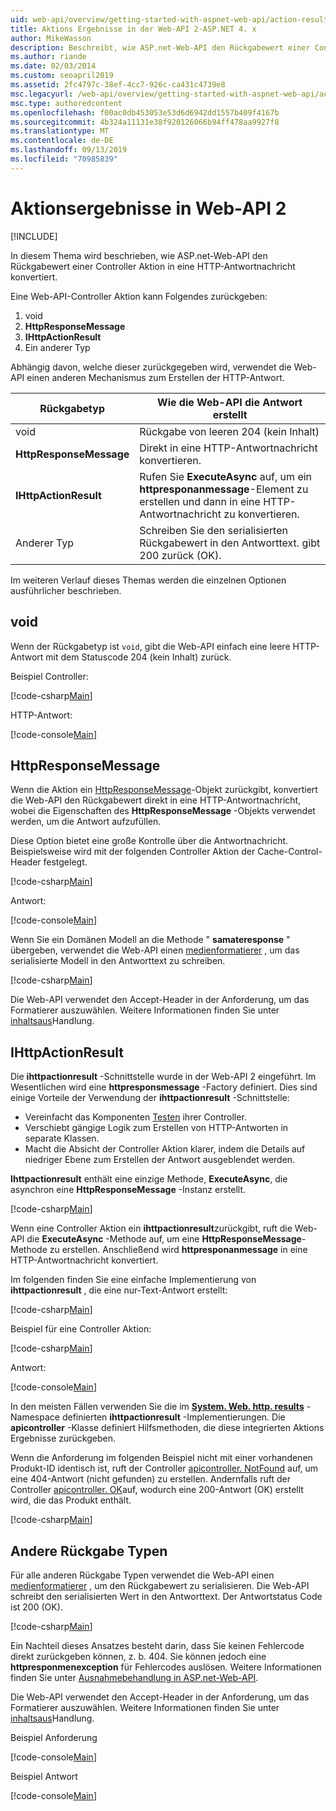 ```yaml
---
uid: web-api/overview/getting-started-with-aspnet-web-api/action-results
title: Aktions Ergebnisse in der Web-API 2-ASP.NET 4. x
author: MikeWasson
description: Beschreibt, wie ASP.net-Web-API den Rückgabewert einer Controller Aktion in eine HTTP-Antwortnachricht in ASP.NET 4. x konvertiert.
ms.author: riande
ms.date: 02/03/2014
ms.custom: seoapril2019
ms.assetid: 2fc4797c-38ef-4cc7-926c-ca431c4739e8
msc.legacyurl: /web-api/overview/getting-started-with-aspnet-web-api/action-results
msc.type: authoredcontent
ms.openlocfilehash: f00ac0db453053e53d6d6942dd1557b409f4167b
ms.sourcegitcommit: 4b324a11131e38f920126066b94ff478aa9927f8
ms.translationtype: MT
ms.contentlocale: de-DE
ms.lasthandoff: 09/13/2019
ms.locfileid: "70985839"
---
```

# <a name="action-results-in-web-api-2"></a>Aktionsergebnisse in Web-API 2

[!INCLUDE[](~/includes/coreWebAPI.md)]

In diesem Thema wird beschrieben, wie ASP.net-Web-API den Rückgabewert einer Controller Aktion in eine HTTP-Antwortnachricht konvertiert.

Eine Web-API-Controller Aktion kann Folgendes zurückgeben:

1. void
2. **HttpResponseMessage**
3. **IHttpActionResult**
4. Ein anderer Typ

Abhängig davon, welche dieser zurückgegeben wird, verwendet die Web-API einen anderen Mechanismus zum Erstellen der HTTP-Antwort.

| Rückgabetyp | Wie die Web-API die Antwort erstellt |
| --- | --- |
| void | Rückgabe von leeren 204 (kein Inhalt) |
| **HttpResponseMessage** | Direkt in eine HTTP-Antwortnachricht konvertieren. |
| **IHttpActionResult** | Rufen Sie **ExecuteAsync** auf, um ein **httpresponanmessage**-Element zu erstellen und dann in eine HTTP-Antwortnachricht zu konvertieren. |
| Anderer Typ | Schreiben Sie den serialisierten Rückgabewert in den Antworttext. gibt 200 zurück (OK). |

Im weiteren Verlauf dieses Themas werden die einzelnen Optionen ausführlicher beschrieben.

## <a name="void"></a>void

Wenn der Rückgabetyp ist `void`, gibt die Web-API einfach eine leere HTTP-Antwort mit dem Statuscode 204 (kein Inhalt) zurück.

Beispiel Controller:

[!code-csharp[Main](action-results/samples/sample1.cs)]

HTTP-Antwort:

[!code-console[Main](action-results/samples/sample2.cmd)]

## <a name="httpresponsemessage"></a>HttpResponseMessage

Wenn die Aktion ein [HttpResponseMessage](https://msdn.microsoft.com/library/system.net.http.httpresponsemessage.aspx)-Objekt zurückgibt, konvertiert die Web-API den Rückgabewert direkt in eine HTTP-Antwortnachricht, wobei die Eigenschaften des **HttpResponseMessage** -Objekts verwendet werden, um die Antwort aufzufüllen.

Diese Option bietet eine große Kontrolle über die Antwortnachricht. Beispielsweise wird mit der folgenden Controller Aktion der Cache-Control-Header festgelegt.

[!code-csharp[Main](action-results/samples/sample3.cs)]

Antwort:

[!code-console[Main](action-results/samples/sample4.cmd?highlight=2)]

Wenn Sie ein Domänen Modell an die Methode " **samateresponse** " übergeben, verwendet die Web-API einen [medienformatierer](../formats-and-model-binding/media-formatters.md) , um das serialisierte Modell in den Antworttext zu schreiben.

[!code-csharp[Main](action-results/samples/sample5.cs)]

Die Web-API verwendet den Accept-Header in der Anforderung, um das Formatierer auszuwählen. Weitere Informationen finden Sie unter [inhaltsaus](../formats-and-model-binding/content-negotiation.md)Handlung.

## <a name="ihttpactionresult"></a>IHttpActionResult

Die **ihttpactionresult** -Schnittstelle wurde in der Web-API 2 eingeführt. Im Wesentlichen wird eine **httpresponsmessage** -Factory definiert. Dies sind einige Vorteile der Verwendung der **ihttpactionresult** -Schnittstelle:

- Vereinfacht das Komponenten [Testen](../testing-and-debugging/unit-testing-controllers-in-web-api.md) ihrer Controller.
- Verschiebt gängige Logik zum Erstellen von HTTP-Antworten in separate Klassen.
- Macht die Absicht der Controller Aktion klarer, indem die Details auf niedriger Ebene zum Erstellen der Antwort ausgeblendet werden.

**Ihttpactionresult** enthält eine einzige Methode, **ExecuteAsync**, die asynchron eine **HttpResponseMessage** -Instanz erstellt.

[!code-csharp[Main](action-results/samples/sample6.cs)]

Wenn eine Controller Aktion ein **ihttpactionresult**zurückgibt, ruft die Web-API die **ExecuteAsync** -Methode auf, um eine **HttpResponseMessage**-Methode zu erstellen. Anschließend wird **httpresponanmessage** in eine HTTP-Antwortnachricht konvertiert.

Im folgenden finden Sie eine einfache Implementierung von **ihttpactionresult** , die eine nur-Text-Antwort erstellt:

[!code-csharp[Main](action-results/samples/sample7.cs)]

Beispiel für eine Controller Aktion:

[!code-csharp[Main](action-results/samples/sample8.cs)]

Antwort:

[!code-console[Main](action-results/samples/sample9.cmd)]

In den meisten Fällen verwenden Sie die im **[System. Web. http. results](https://msdn.microsoft.com/library/system.web.http.results.aspx)** -Namespace definierten **ihttpactionresult** -Implementierungen. Die **apicontroller** -Klasse definiert Hilfsmethoden, die diese integrierten Aktions Ergebnisse zurückgeben.

Wenn die Anforderung im folgenden Beispiel nicht mit einer vorhandenen Produkt-ID identisch ist, ruft der Controller [apicontroller. NotFound](https://msdn.microsoft.com/library/system.web.http.apicontroller.notfound.aspx) auf, um eine 404-Antwort (nicht gefunden) zu erstellen. Andernfalls ruft der Controller [apicontroller. OK](https://msdn.microsoft.com/library/dn314591.aspx)auf, wodurch eine 200-Antwort (OK) erstellt wird, die das Produkt enthält.

[!code-csharp[Main](action-results/samples/sample10.cs)]

## <a name="other-return-types"></a>Andere Rückgabe Typen

Für alle anderen Rückgabe Typen verwendet die Web-API einen [medienformatierer](../formats-and-model-binding/media-formatters.md) , um den Rückgabewert zu serialisieren. Die Web-API schreibt den serialisierten Wert in den Antworttext. Der Antwortstatus Code ist 200 (OK).

[!code-csharp[Main](action-results/samples/sample11.cs)]

Ein Nachteil dieses Ansatzes besteht darin, dass Sie keinen Fehlercode direkt zurückgeben können, z. b. 404. Sie können jedoch eine **httpresponmenexception** für Fehlercodes auslösen. Weitere Informationen finden Sie unter [Ausnahmebehandlung in ASP.net-Web-API](../error-handling/exception-handling.md).

Die Web-API verwendet den Accept-Header in der Anforderung, um das Formatierer auszuwählen. Weitere Informationen finden Sie unter [inhaltsaus](../formats-and-model-binding/content-negotiation.md)Handlung.

Beispiel Anforderung

[!code-console[Main](action-results/samples/sample12.cmd)]

Beispiel Antwort

[!code-console[Main](action-results/samples/sample13.cmd)]
